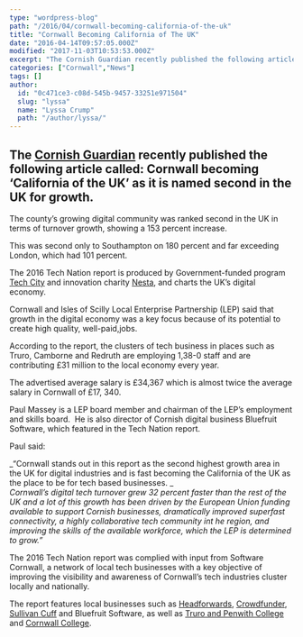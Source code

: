```yaml
---
type: "wordpress-blog"
path: "/2016/04/cornwall-becoming-california-of-the-uk"
title: "Cornwall Becoming California of The UK"
date: "2016-04-14T09:57:05.000Z"
modified: "2017-11-03T10:53:53.000Z"
excerpt: "The Cornish Guardian recently published the following article called: Cornwall becoming ‘California of the UK’ as it is named second in the UK for growth. The county’s growing digital community was ranked second in the UK in terms of turnover growth, showing a 153 percent increase. This was second only to Southampton on 180 percent …"
categories: ["Cornwall","News"]
tags: []
author:
  id: "0c471ce3-c08d-545b-9457-33251e971504"
  slug: "lyssa"
  name: "Lyssa Crump"
  path: "/author/lyssa/"
---
```

The [Cornish Guardian](http://www.cornishguardian.co.uk/Cornwall-California-UK-named-second-UK-growth/story-28762944-detail/story.html) recently published the following article called: Cornwall becoming ‘California of the UK’ as it is named second in the UK for growth.
-----------------------------------------------------------------------------------------------------------------------------------------------------------------------------------------------------------------------------------------------------------------------------

The county’s growing digital community was ranked second in the UK in terms of turnover growth, showing a 153 percent increase.

This was second only to Southampton on 180 percent and far exceeding London, which had 101 percent.

The 2016 Tech Nation report is produced by Government-funded program [Tech City](http://www.techcityuk.com/technation/) and innovation charity [Nesta](http://www.nesta.org.uk/publications/tech-nation-2016), and charts the UK’s digital economy.

Cornwall and Isles of Scilly Local Enterprise Partnership (LEP) said that growth in the digital economy was a key focus because of its potential to create high quality, well-paid,jobs.

According to the report, the clusters of tech business in places such as Truro, Camborne and Redruth are employing 1,38-0 staff and are contributing £31 million to the local economy every year.

The advertised average salary is £34,367 which is almost twice the average salary in Cornwall of £17, 340.

Paul Massey is a LEP board member and chairman of the LEP’s employment and skills board.  He is also director of Cornish digital business Bluefruit Software, which featured in the Tech Nation report.

Paul said:

_“Cornwall stands out in this report as the second highest growth area in the UK for digital industries and is fast becoming the California of the UK as the place to be for tech based businesses. _  
_Cornwall’s digital tech turnover grew 32 percent faster than the rest of the UK and a lot of this growth has been driven by the European Union funding available to support Cornish businesses, dramatically improved superfast connectivity, a highly collaborative tech community int he region, and improving the skills of the available workforce, which the LEP is determined to grow.”_

The 2016 Tech Nation report was complied with input from Software Cornwall, a network of local tech businesses with a key objective of improving the visibility and awareness of Cornwall’s tech industries cluster locally and nationally.

The report features local businesses such as [Headforwards](https://www.headforwards.com/), [Crowdfunder](http://www.crowdfunder.co.uk/), [Sullivan Cuff](https://www.scslhealth.com/inrstar/contact/) and Bluefruit Software, as well as [Truro and Penwith College](http://www.truro-penwith.ac.uk/) and [Cornwall College](https://www.cornwall.ac.uk/).
